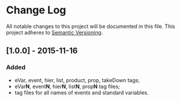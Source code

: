 # Change Log
All notable changes to this project will be documented in this file.
This project adheres to [Semantic Versioning](http://semver.org/).

## [1.0.0] - 2015-11-16
### Added
- eVar, event, hier, list, product, prop, takeDown tags;
- eVar**N**, event**N**, hier**N**, list**N**, prop**N** tag files;
- tag files for all names of events and standard variables.
